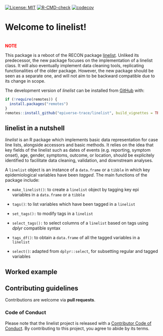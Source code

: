 
<!-- README.md is generated from README.Rmd. Please edit that file -->

<!-- badges: start -->

[![License:
MIT](https://img.shields.io/badge/License-MIT-yellow.svg)](https://opensource.org/licenses/MIT)
[![R-CMD-check](https://github.com/epiverse-trace/linelist/workflows/R-CMD-check/badge.svg)](https://github.com/epiverse-trace/linelist/actions)
[![codecov](https://codecov.io/gh/epiverse-trace/linelist/branch/main/graph/badge.svg?token=JGTCEY0W02)](https://codecov.io/gh/epiverse-trace/linelist)
<!-- badges: end -->

# Welcome to linelist\!

<br> **<span style="color: red;">NOTE</span>**

This package is a reboot of the RECON package
[linelist](https://github.com/reconhub/linelist). Unliked its
predecessor, the new package focuses on the implementation of a linelist
class. It will also eventually implement data cleaning tools,
replicating functionalities of the older package. However, the new
package should be seen as a separate one, and will not aim to be
backward compatible due to its change in scope.

The development version of *linelist* can be installed from
[GitHub](https://github.com/) with:

``` r
if (!require(remotes)) {
  install.packages("remotes")
}
remotes::install_github("epiverse-trace/linelist", build_vignettes = TRUE)
```

## linelist in a nutshell

*linelist* is an R package which implements basic data representation
for case line lists, alongside accessors and basic methods. It relies on
the idea that key fields of the linelist such as dates of events
(e.g. reporting, symptom onset), age, gender, symptoms, outcome, or
location, should be explicitely identified to facilitate data cleaning,
validation, and downstream analyses.

A `linelist` object is an instance of a `data.frame` or a `tibble` in
which key epidemiological variables have been *tagged*. The main
functions of the package include:

  - `make_linelist()`: to create a `linelist` object by tagging key epi
    variables in a `data.frame` or a `tibble`

  - `tags()`: to list variables which have been tagged in a `linelist`

  - `set_tags():` to modify tags in a `linelist`

  - `select_tags():` to select columns of a `linelist` based on tags
    using *dplyr* compatible syntax

  - `tags_df()`: to obtain a `data.frame` of all the tagged variables in
    a `linelist`

  - `select()`: adapted from `dplyr::select`, for subsetting regular and
    tagged variables

## Worked example

## Contributing guidelines

Contributions are welcome via **pull requests**.

### Code of Conduct

Please note that the linelist project is released with a [Contributor
Code of
Conduct](https://contributor-covenant.org/version/2/0/CODE_OF_CONDUCT.html).
By contributing to this project, you agree to abide by its terms.
